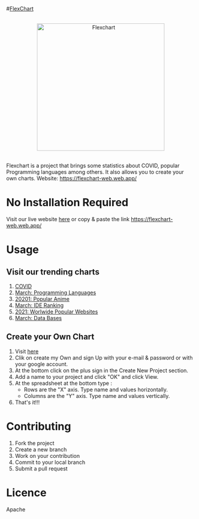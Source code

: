 #[FlexChart](https://flexchart-web.web.app)

<br>

<div align="center">
  <img src="https://flexchart-web.web.app/img/icon.png" width="340" height="340" alt="Flexchart">

  <br>
  <br>
</div>



Flexchart is a project that brings some statistics about COVID, popular Programming languages among others. It also allows you to create your own charts. Website: https://flexchart-web.web.app/

# No Installation Required

Visit our live website [here](https://flexchart-web.web.app/) or copy & paste the link https://flexchart-web.web.app/

# Usage

## Visit our trending charts

1. [COVID](https://flexchart-web.web.app/charts/covid)
1. [March: Programming Languages](https://flexchart-web.web.app/charts/programming_languages/)
1. [20201: Popular Anime](https://flexchart-web.web.app/charts/anime)
1. [March: IDE Ranking](https://flexchart-web.web.app/charts/ide)
1. [2021: Worlwide Popular Websites](https://flexchart-web.web.app/charts/popular_pages)
1. [March: Data Bases](https://flexchart-web.web.app/charts/data_bases)

## Create your Own Chart

1. Visit [here](https://flexchart-web.web.app/)
1. Clik on create my Own and sign Up with your e-mail & password or with your google account.
1. At the bottom click on the plus sign in the Create New Project section.
1. Add a name to your project and click "OK" and click View.
1. At the spreadsheet at the bottom type :
   - Rows are the "X" axis. Type name and values horizontally.
   - Columns are the "Y" axis. Type name and values vertically.
1. That's it!!!

# Contributing

1. Fork the project
1. Create a new branch
1. Work on your contribution
1. Commit to your local branch
1. Submit a pull request

# Licence

Apache

